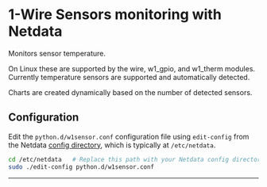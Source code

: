 <!--
title: "1-Wire Sensors monitoring with Netdata"
custom_edit_url: https://github.com/netdata/netdata/edit/master/collectors/python.d.plugin/w1sensor/README.md
sidebar_label: "1-Wire sensors"
-->

# 1-Wire Sensors monitoring with Netdata

Monitors sensor temperature.

On Linux these are supported by the wire, w1_gpio, and w1_therm modules.
Currently temperature sensors are supported and automatically detected.

Charts are created dynamically based on the number of detected sensors.

## Configuration

Edit the `python.d/w1sensor.conf` configuration file using `edit-config` from the Netdata [config
directory](/docs/configure/nodes.md), which is typically at `/etc/netdata`.

```bash
cd /etc/netdata   # Replace this path with your Netdata config directory, if different
sudo ./edit-config python.d/w1sensor.conf
```

---


